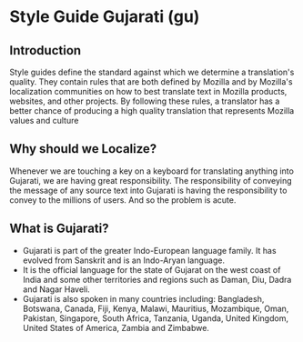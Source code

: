 # Style Guide Gujarati (gu)

## Introduction

Style guides define the standard against which we determine a translation's quality. They contain rules that are both defined by Mozilla and by Mozilla's localization communities on how to best translate text in Mozilla products, websites, and other projects. By following these rules, a translator has a better chance of producing a high quality translation that represents Mozilla values and culture

## Why should we Localize?

Whenever we are touching a key on a keyboard for translating anything into Gujarati, we are having great responsibility. The responsibility of conveying the message of any source text into Gujarati is having the responsibility to convey to the millions of users. And so the problem is acute. 

## What is Gujarati? 

* Gujarati is part of the greater Indo-European language family. It has evolved from Sanskrit and is an Indo-Aryan language.
* It is the official language for the state of Gujarat on the west coast of India and some other territories and regions such as Daman, Diu, Dadra and Nagar Haveli.
* Gujarati is also spoken in many countries including: Bangladesh, Botswana, Canada, Fiji, Kenya, Malawi, Mauritius, Mozambique, Oman, Pakistan, Singapore, South Africa, Tanzania, Uganda, United Kingdom, United States of America, Zambia and Zimbabwe.


